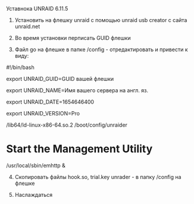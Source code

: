 Уставнока UNRAID 6.11.5

1. Установить на флешку unraid с помощью unraid usb creator с сайта unraid.net

2. Во время установки перписать GUID флешки

3. Файл go на флешке в папке /config - отредактировать и привести к виду:

#!/bin/bash

export UNRAID_GUID=GUID вашей флешки

export UNRAID_NAME=Имя вашего сервера на англ. яз.

export UNRAID_DATE=1654646400

export UNRAID_VERSION=Pro

/lib64/ld-linux-x86-64.so.2 /boot/config/unraider

# Start the Management Utility

/usr/local/sbin/emhttp &

4. Скопировать файлы hook.so, trial.key unrader - в папку /config на флешке

5. Наслаждаться
